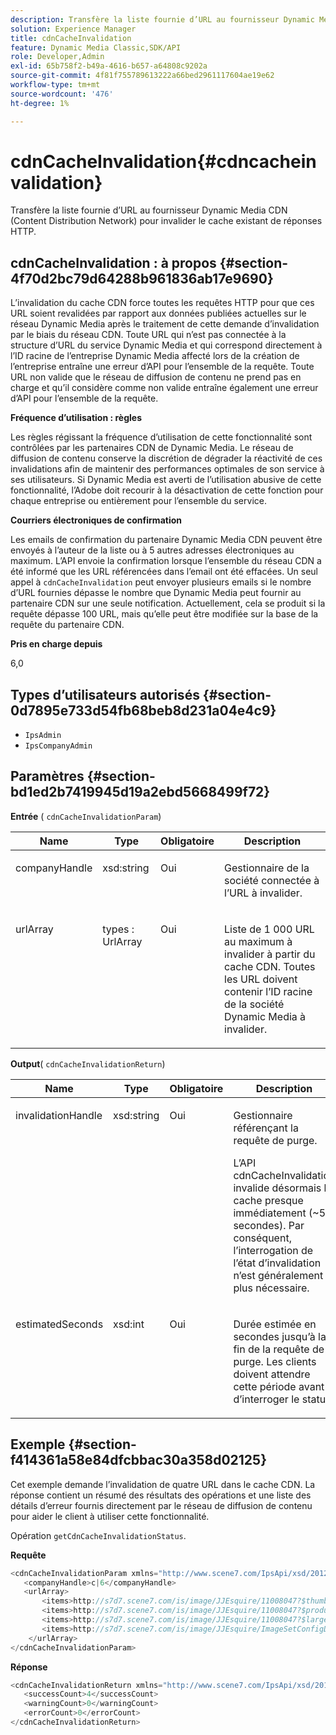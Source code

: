 ```yaml
---
description: Transfère la liste fournie d’URL au fournisseur Dynamic Media CDN (Content Distribution Network) pour invalider le cache existant de réponses HTTP.
solution: Experience Manager
title: cdnCacheInvalidation
feature: Dynamic Media Classic,SDK/API
role: Developer,Admin
exl-id: 65b758f2-b49a-4616-b657-a64808c9202a
source-git-commit: 4f81f755789613222a66bed2961117604ae19e62
workflow-type: tm+mt
source-wordcount: '476'
ht-degree: 1%

---
```


# cdnCacheInvalidation{#cdncacheinvalidation}

Transfère la liste fournie d’URL au fournisseur Dynamic Media CDN (Content Distribution Network) pour invalider le cache existant de réponses HTTP.

## cdnCacheInvalidation : à propos {#section-4f70d2bc79d64288b961836ab17e9690}

L’invalidation du cache CDN force toutes les requêtes HTTP pour que ces URL soient revalidées par rapport aux données publiées actuelles sur le réseau Dynamic Media après le traitement de cette demande d’invalidation par le biais du réseau CDN. Toute URL qui n’est pas connectée à la structure d’URL du service Dynamic Media et qui correspond directement à l’ID racine de l’entreprise Dynamic Media affecté lors de la création de l’entreprise entraîne une erreur d’API pour l’ensemble de la requête. Toute URL non valide que le réseau de diffusion de contenu ne prend pas en charge et qu’il considère comme non valide entraîne également une erreur d’API pour l’ensemble de la requête.

**Fréquence d’utilisation : règles**

Les règles régissant la fréquence d’utilisation de cette fonctionnalité sont contrôlées par les partenaires CDN de Dynamic Media. Le réseau de diffusion de contenu conserve la discrétion de dégrader la réactivité de ces invalidations afin de maintenir des performances optimales de son service à ses utilisateurs. Si Dynamic Media est averti de l’utilisation abusive de cette fonctionnalité, l’Adobe doit recourir à la désactivation de cette fonction pour chaque entreprise ou entièrement pour l’ensemble du service.

**Courriers électroniques de confirmation**

Les emails de confirmation du partenaire Dynamic Media CDN peuvent être envoyés à l’auteur de la liste ou à 5 autres adresses électroniques au maximum. L’API envoie la confirmation lorsque l’ensemble du réseau CDN a été informé que les URL référencées dans l’email ont été effacées. Un seul appel à `cdnCacheInvalidation` peut envoyer plusieurs emails si le nombre d’URL fournies dépasse le nombre que Dynamic Media peut fournir au partenaire CDN sur une seule notification. Actuellement, cela se produit si la requête dépasse 100 URL, mais qu’elle peut être modifiée sur la base de la requête du partenaire CDN.

**Pris en charge depuis**

6,0

## Types d’utilisateurs autorisés {#section-0d7895e733d54fb68beb8d231a04e4c9}

* `IpsAdmin`
* `IpsCompanyAdmin`

## Paramètres {#section-bd1ed2b7419945d19a2ebd5668499f72}

**Entrée** ( `cdnCacheInvalidationParam`)

<table id="table_EDD1875264C846BE951869D528A90D73"> 
 <thead> 
  <tr> 
   <th class="entry"> <b> Name</b> </th> 
   <th class="entry"> <b> Type</b> </th> 
   <th class="entry"> <b> Obligatoire</b> </th> 
   <th class="entry"> <b> Description</b> </th> 
  </tr> 
 </thead>
 <tbody> 
  <tr valign="top"> 
   <td> <p> <span class="codeph"> <span class="varname"> companyHandle</span> </span> </p> </td> 
   <td> <p> <span class="codeph"> xsd:string</span> </p> </td> 
   <td> <p> Oui </p> </td> 
   <td> <p> Gestionnaire de la société connectée à l’URL à invalider. </p> </td> 
  </tr> 
  <tr valign="top"> 
   <td> <p> <span class="codeph"> <span class="varname"> urlArray</span> </span> </p> </td> 
   <td> <p> <span class="codeph"> types : UrlArray</span> </p> </td> 
   <td> <p> Oui </p> </td> 
   <td> <p> Liste de 1 000 URL au maximum à invalider à partir du cache CDN. Toutes les URL doivent contenir l’ID racine de la société Dynamic Media à invalider. </p> </td> 
  </tr> 
 </tbody> 
</table>

**Output**( `cdnCacheInvalidationReturn`)

<table id="table_1D947C1BF8864820AD7BA0CDC0F076F9"> 
 <thead> 
  <tr> 
   <th class="entry"> <b> Name</b> </th> 
   <th class="entry"> <b> Type</b> </th> 
   <th class="entry"> <b> Obligatoire</b> </th> 
   <th class="entry"> <b> Description</b> </th> 
  </tr> 
 </thead>
 <tbody> 
  <tr valign="top"> 
   <td colname="col1"> <p><span class="codeph"><span class="varname"> invalidationHandle</span></span> </p> </td> 
   <td colname="col2"> <p><span class="codeph"> xsd:string</span> </p> </td> 
   <td colname="col3"> <p>Oui </p> </td> 
   <td colname="col4"> <p>Gestionnaire référençant la requête de purge. </p> <p>L’API <span class="codeph"> cdnCacheInvalidation</span> invalide désormais le cache presque immédiatement (~5 secondes). Par conséquent, l’interrogation de l’état d’invalidation n’est généralement plus nécessaire. </p> 
    <!--<p>The next three paragraphs were added as per CQDOC-13840 With the migration from Akamai v2 API's to fast purge, purging time is now approximately 5 seconds. You are no longer required to poll on the purge URL to find out the status of the purge request.</p>--> 
    <!--<p>The cache invalidation handle used to contained the company ID, the user account type used (small or large), and the purge url. With the release of 2019R1, <codeph>invalidationHandle</codeph> now contains just the company ID and the purge ID. </p>--> 
    <!--<p>Prior to 2019R1, two different Akamai users were being used for each geography (for example, <codeph>cdninvalidatesmallemea</codeph> and <codeph>cdninvalidatelargeemea</codeph>) to invalidate requests, depending on the number of URLs in each request. This functionality was done so that a small request was not blocked because of a large request. Now, with fast purge in 2019R1, the purge is nearly instantaneous, two users are no longer needed, and only one account is used. </p>--> </td> 
  </tr> 
  <tr valign="top"> 
   <td colname="col1"> <p><span class="codeph"><span class="varname"> estimatedSeconds</span></span> </p> </td> 
   <td colname="col2"> <p><span class="codeph"> xsd:int</span> </p> </td> 
   <td colname="col3"> <p>Oui </p> </td> 
   <td colname="col4"> <p>Durée estimée en secondes jusqu’à la fin de la requête de purge. Les clients doivent attendre cette période avant d’interroger le statut. </p> </td> 
  </tr> 
 </tbody> 
</table>

## Exemple {#section-f414361a58e84dfcbbac30a358d02125}

Cet exemple demande l’invalidation de quatre URL dans le cache CDN. La réponse contient un résumé des résultats des opérations et une liste des détails d’erreur fournis directement par le réseau de diffusion de contenu pour aider le client à utiliser cette fonctionnalité.

Opération `getCdnCacheInvalidationStatus`.

**Requête**

```java
<cdnCacheInvalidationParam xmlns="http://www.scene7.com/IpsApi/xsd/2012-02-14">
   <companyHandle>c|6</companyHandle>
   <urlArray>
       <items>http://s7d7.scene7.com/is/image/JJEsquire/11008047?$thumbnail$</items>
       <items>http://s7d7.scene7.com/is/image/JJEsquire/11008047?$product$</items>
       <items>http://s7d7.scene7.com/is/image/JJEsquire/11008047?$large$</items>
       <items>http://s7d7.scene7.com/is/image/JJEsquire/ImageSetConfigDefaults?req=userdata</items>
    </urlArray>
</cdnCacheInvalidationParam>
```

**Réponse**

```java
<cdnCacheInvalidationReturn xmlns="http://www.scene7.com/IpsApi/xsd/2012-02-14">
   <successCount>4</successCount>
   <warningCount>0</warningCount>
   <errorCount>0</errorCount>
</cdnCacheInvalidationReturn>
```
